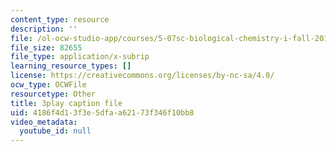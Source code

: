 ```yaml
---
content_type: resource
description: ''
file: /ol-ocw-studio-app/courses/5-07sc-biological-chemistry-i-fall-2013/4186f4d13f3e5dfaa62173f346f10bb8_zdage-Lp8m4.vtt
file_size: 82655
file_type: application/x-subrip
learning_resource_types: []
license: https://creativecommons.org/licenses/by-nc-sa/4.0/
ocw_type: OCWFile
resourcetype: Other
title: 3play caption file
uid: 4186f4d1-3f3e-5dfa-a621-73f346f10bb8
video_metadata:
  youtube_id: null
---
```

